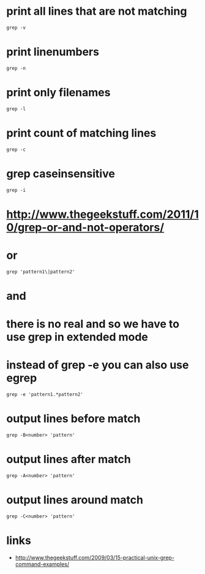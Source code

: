 # print all lines that are not matching

    grep -v

# print linenumbers

    grep -n

# print only filenames

    grep -l

# print count of matching lines

    grep -c

# grep caseinsensitive

    grep -i

# http://www.thegeekstuff.com/2011/10/grep-or-and-not-operators/
# or

    grep 'pattern1\|pattern2'

# and
#  there is no real and so we have to use grep in extended mode
# instead of grep -e you can also use egrep

    grep -e 'pattern1.*pattern2'

# output <number of> lines before match

    grep -B<number> 'pattern'

# output <number of> lines after match

    grep -A<number> 'pattern'

# output <number of> lines around match

    grep -C<number> 'pattern'

# links

* http://www.thegeekstuff.com/2009/03/15-practical-unix-grep-command-examples/
